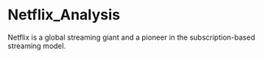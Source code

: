 # Netflix_Analysis
Netflix is a global streaming giant and a pioneer in the subscription-based streaming model.
